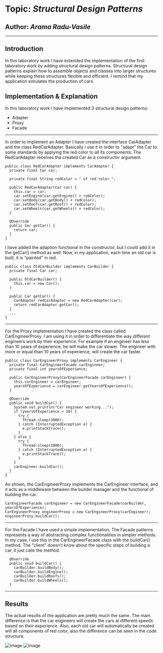 # Topic: *Structural Design Patterns*
## Author: *Arama Radu-Vasile*
------
## Introduction
In this laboratory work I have extended the implementation of the first laboratory work by adding structural
design patterns. Structural design patterns explain how to assemble objects and classes into larger structures while 
keeping these structures flexible and efficient.
I remind that my application simulates the production of cars. 
## Implementation & Explanation
In this laboratory work I have implemented 3 structural design patterns:
* Adapter
* Proxy
* Facade

------

In order to implement an Adapter I have created the interface CarAdapter and the class RedCarAdapter. Basically 
I use it in order to "adapt" the Car to some standards by applying the red color to all its components. The RedCarAdapter
receives the created Car as a constructor argument.
```
public class RedCarAdapter implements CarAdapter {
  private final Car car;

  private final String redColor = " of red color.";

  public RedCarAdapter(Car car) {
    this.car = car;
    car.setEngine(car.getEngine() + redColor);
    car.setBody(car.getBody() + redColor);
    car.setRoof(car.getRoof() + redColor);
    car.setWheels(car.getWheels() + redColor);
  }

  @Override
  public Car getCar() {
    return car;
  }
}
```
I have added the adaption functional in the constructor, but I could add it in the getCar() method as well.
Now, in my application, each time an old car is built, it is "painted" in red.

```
public class OldCarBuilder implements CarBuilder {
  private final Car car;

  public OldCarBuilder() {
    this.car = new Car();
  }

  public Car getCar() {
    CarAdapter redCarAdapter = new RedCarAdapter(car);
    return redCarAdapter.getCar();
  }
  ...
}
```

------

For the Proxy implementation I have created the class called CarEngineerProxy. I am using it in order to differentiate 
the way different engineers work by their experience. For example if an engineer has less than 10 years of experience, he will
make the car slower. The engineer with more or equal than 10 years of experience, will create the car faster.

```
public class CarEngineerProxy implements CarEngineer {
  private final CarEngineerFacade carEngineer;
  private final int yearsOfExperience;

  public CarEngineerProxy(CarEngineerFacade carEngineer) {
    this.carEngineer = carEngineer;
    yearsOfExperience = carEngineer.getYearsOfExperience();
  }

  @Override
  public void buildCar() {
    System.out.println("Car engineer working...");
    if (yearsOfExperience < 10) {
      try {
        Thread.sleep(3000);
      } catch (InterruptedException e) {
        e.printStackTrace();
      }
    } else {
      try {
        Thread.sleep(1000);
      } catch (InterruptedException e) {
        e.printStackTrace();
      }
    }
    carEngineer.buildCar();
  }
}
```
As shown, the CarEngineerProxy implements the CarEngineer interface, and it acts as a middleware between the builder manager and
the functional of building the car.

```
CarEngineerFacade carEngineer = new CarEngineerFacade(carBuilder, yearsOfExperience);
CarEngineerProxy engineerProxy = new CarEngineerProxy(carEngineer);
engineerProxy.buildCar();
```
------
For the Facade I have used a simple implementation. The Facade patterns represents a way of abstracting complex functionalities
in simpler methods. In my case, I use this in the CarEngineerFacade class with the buildCar() method. The "client" doesn't know
about the specific steps of building a car, it just calls the method.
```
  @Override
  public void buildCar() {
    carBuilder.buildBody();
    carBuilder.buildEngine();
    carBuilder.buildRoofs();
    carBuilder.buildWheels();
  }
```
------
## Results
The actual results of the application are pretty much the same. The main difference is that the car engineers will create the cars
at different speeds based on their experience. Also, each old car will automatically be created will all components of red color,
also the difference can be seen in the code structure. 

![image](https://user-images.githubusercontent.com/59333010/141656319-6209fa3b-5cd1-4897-a53d-3d33e88bd91a.png)
![image](https://user-images.githubusercontent.com/59333010/141656352-9971ba03-c159-40cc-b419-d2a9eb304158.png)


